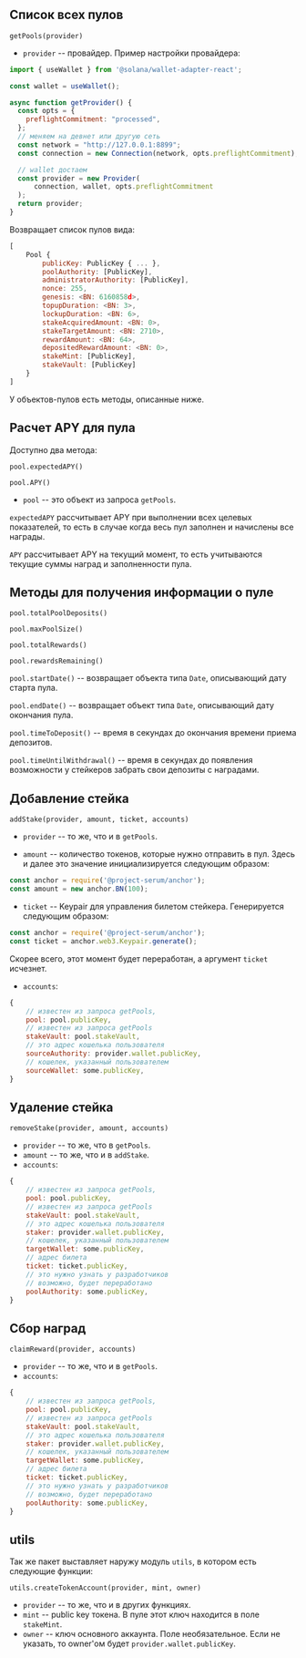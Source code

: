 ## Список всех пулов

`getPools(provider)`

* `provider` -- провайдер. Пример настройки провайдера:

```js
import { useWallet } from '@solana/wallet-adapter-react';

const wallet = useWallet();

async function getProvider() {
  const opts = {
    preflightCommitment: "processed",
  };
  // меняем на девнет или другую сеть
  const network = "http://127.0.0.1:8899";
  const connection = new Connection(network, opts.preflightCommitment);

  // wallet достаем
  const provider = new Provider(
      connection, wallet, opts.preflightCommitment
  );
  return provider;
}
```

Возвращает список пулов вида:

```js
[
    Pool {
        publicKey: PublicKey { ... },
        poolAuthority: [PublicKey],
        administratorAuthority: [PublicKey],
        nonce: 255,
        genesis: <BN: 6160858d>,
        topupDuration: <BN: 3>,
        lockupDuration: <BN: 6>,
        stakeAcquiredAmount: <BN: 0>,
        stakeTargetAmount: <BN: 2710>,
        rewardAmount: <BN: 64>,
        depositedRewardAmount: <BN: 0>,
        stakeMint: [PublicKey],
        stakeVault: [PublicKey]
    }
]
```

У объектов-пулов есть методы, описанные ниже.

## Расчет APY для пула

Доступно два метода:

`pool.expectedAPY()`

`pool.APY()`

* `pool` -- это объект из запроса `getPools`.

`expectedAPY` рассчитывает APY при выполнении всех целевых показателей, то есть в случае
когда весь пул заполнен и начислены все награды.

`APY` рассчитывает APY на текущий момент, то есть учитываются текущие суммы наград и заполненности пула.

## Методы для получения информации о пуле

`pool.totalPoolDeposits()`

`pool.maxPoolSize()`

`pool.totalRewards()`

`pool.rewardsRemaining()`

`pool.startDate()` -- возвращает объекта типа `Date`, описывающий дату старта пула.

`pool.endDate()` -- возвращает объект типа `Date`, описывающий дату окончания пула.

`pool.timeToDeposit()` -- время в секундах до окончания времени приема депозитов.

`pool.timeUntilWithdrawal()` -- время в секундах до появления возможности у стейкеров забрать свои депозиты с наградами.


## Добавление стейка

`addStake(provider, amount, ticket, accounts)`

* `provider` -- то же, что и в `getPools`.

* `amount` -- количество токенов, которые нужно отправить в пул. Здесь и далее это значение инициализируется следующим образом:

```js
const anchor = require('@project-serum/anchor');
const amount = new anchor.BN(100);
```

* `ticket` -- Keypair для управления билетом стейкера. Генерируется следующим образом:

```js
const anchor = require('@project-serum/anchor');
const ticket = anchor.web3.Keypair.generate();
```

Скорее всего, этот момент будет переработан, а аргумент `ticket` исчезнет.

* `accounts`:

```js
{
    // известен из запроса getPools,
    pool: pool.publicKey,
    // известен из запроса getPools
    stakeVault: pool.stakeVault,
    // это адрес кошелька пользователя
    sourceAuthority: provider.wallet.publicKey,
    // кошелек, указанный пользователем
    sourceWallet: some.publicKey,
}
```

## Удаление стейка

`removeStake(provider, amount, accounts)`

* `provider` -- то же, что в `getPools`.
* `amount` -- то же, что и в `addStake`.
* `accounts`:

```js
{
    // известен из запроса getPools,
    pool: pool.publicKey,
    // известен из запроса getPools
    stakeVault: pool.stakeVault,
    // это адрес кошелька пользователя
    staker: provider.wallet.publicKey,
    // кошелек, указанный пользователем
    targetWallet: some.publicKey,
    // адрес билета
    ticket: ticket.publicKey,
    // это нужно узнать у разработчиков
    // возможно, будет переработано
    poolAuthority: some.publicKey,
}
```

## Сбор наград

`claimReward(provider, accounts)`

* `provider` -- то же, что и в `getPools`.
* `accounts`:

```js
{
    // известен из запроса getPools,
    pool: pool.publicKey,
    // известен из запроса getPools
    stakeVault: pool.stakeVault,
    // это адрес кошелька пользователя
    staker: provider.wallet.publicKey,
    // кошелек, указанный пользователем
    targetWallet: some.publicKey,
    // адрес билета
    ticket: ticket.publicKey,
    // это нужно узнать у разработчиков
    // возможно, будет переработано
    poolAuthority: some.publicKey,
}
```

## utils

Так же пакет выставляет наружу модуль `utils`, в котором есть следующие функции:

`utils.createTokenAccount(provider, mint, owner)`

* `provider` -- то же, что и в других функциях.
* `mint` -- public key токена. В пуле этот ключ находится в поле `stakeMint`.
* `owner` -- ключ основного аккаунта. Поле необязательное. Если не указать, то
owner'ом будет `provider.wallet.publicKey`.
